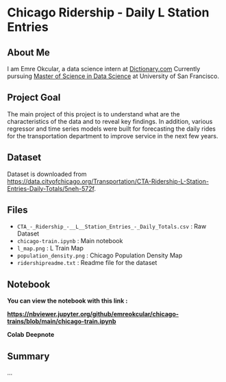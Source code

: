 # Chicago Ridership - Daily L Station Entries

## About Me

I am Emre Okcular, a data science intern at [Dictionary.com](https://www.dictionary.com/) Currently pursuing [Master of Science in Data Science](https://www.usfca.edu/arts-sciences/graduate-programs/data-science) at University of San Francisco.

## Project Goal

The main project of this project is to understand what are the characteristics of the data and to reveal key findings. In addition, various regressor and time series models were built for forecasting the daily rides for the transportation department to improve service in the next few years.

## Dataset

Dataset is downloaded from https://data.cityofchicago.org/Transportation/CTA-Ridership-L-Station-Entries-Daily-Totals/5neh-572f.

## Files

* ```CTA_-_Ridership_-__L__Station_Entries_-_Daily_Totals.csv``` : Raw Dataset
* ```chicago-train.ipynb``` : Main notebook
* ```l_map.png``` : L Train Map
* ```population_density.png``` : Chicago Population Density Map
* ```ridershipreadme.txt``` : Readme file for the dataset

## Notebook

**You can view the notebook with this link :**

**https://nbviewer.jupyter.org/github/emreokcular/chicago-trains/blob/main/chicago-train.ipynb**

**Colab**
**Deepnote**

## Summary

...